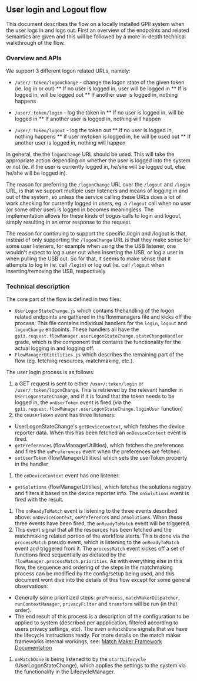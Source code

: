 ## User login and Logout flow

This document describes the flow on a locally installed GPII system when the user logs in and logs out. First an overview of the endpoints and related semantics are given and this will be followed by a more in-depth technical walkthrough of the flow.

### Overview and APIs
We support 3 different logon related URLs, namely:
* `/user/:token/logonChange` - change the logon state of the given token (ie. log in or out)
 ** If no user is logged in, user <mytoken> will be logged in
 ** If <mytoken> is logged in, <mytoken> will be logged out
 ** If another user is logged in, nothing happens

* `/user/:token/login` - log the token in
 ** If no user is logged in, <mytoken> will be logged in
 ** If another user is logged in, nothing will happen

* `/user/:token/logout` - log the token out
 ** If no user is logged in, nothing happens
 ** if user mytoken is logged in, he will be used out
 ** If another user is logged in, nothing will happen

In general, the the `logonChange` URL should be used. This will take the appropriate action depending on whether the user is logged into the system or not (ie. if the user is currently logged in, he/she will be logged out, else he/she will be logged in).

The reason for preferring the `/logonChange` URL over the `/logout` and `/login` URL, is that we support multiple user listeners and means of logging in and out of the system, so unless the service calling these URLs does a lot of work checking for currently logged in users, eg. a `/logout` call when no user (or some other user) is logged in becomes meaningless. The implementation allows for these kinds of bogus calls to login and logout, simply resulting in an error response to the request.

The reason for continuing to support the specific /login and /logout is that, instead of only supporting the `/logonChange` URL is that they make sense for some user listeners, for example when using the the USB listener, one wouldn't expect to log a user out when inserting the USB, or log a user in when pulling the USB out. So for that, it seems to make sense that it attempts to log in (ie. call `/login`) or log out (ie. call `/logout` when inserting/removing the USB, respectively




### Technical description

The core part of the flow is defined in two files:

* `UserLogonStateChange.js` which contains thehandling of the logon related endpoints are gathered in the flowmanagers  file and kicks off the process. This file contains individual handlers for the `login`, `logout` and `logonChange` endpoints. These handlers all have the `gpii.request.flowManager.userLogonStateChange.stateChangeHandler` grade, which is the component that contains the functionality for the actual logging in and logging off.
* `FlowManagerUtitilities.js` which describes the remaining part of the flow (eg. fetching resources, matchmaking, etc.).

The user login process is as follows:

1. a GET request is sent to either `/user/:token/login` or `/user/:token/logonChange`. This is retrieved by the relevant handler in `UserLogonStateChange`, and if it is found that the token needs to be logged in, the `onUserToken` event is fired (via the `gpii.request.flowManager.userLogonStateChange.loginUser` function)
1. the `onUserToken` event has three listeners:
 * UserLogonStateChange's `getDeviceContext`, which fetches the device reporter data. When this has been fetched an `onDeviceContext` event is fired.
 * `getPreferences` (flowManagerUtilities), which fetches the preferences and fires the `onPreferences` event when the preferences are fetched.
 * `setUserToken` (flowManagerUtilities) which sets the userToken property in the handler
1. the `onDeviceContext` event has one listener:
 * `getSolutions` (flowManagerUtitilies), which fetches the solutions registry and filters it based on the device reporter info. The `onSolutions` event is fired with the result.
1. The `onReadyToMatch` event is listening to the three events described above: `onDeviceContext`, `onPreferences` and `onSolutions`. When these three events have been fired, the `onReadyToMatch` event will be triggered.
1. This event signal that all the resources has been fetched and the matchmaking related portion of the workflow starts. This is done via the `processMatch` pseudo event, which is listening to the `onReadyToMatch` event and triggered from it. The `processMatch` event kickes off a set of functions fired sequentially as dictated by the `flowManager.processMatch.priorities`. As with everything else in this flow, the sequence and ordering of the steps in the matchmaking process can be modified by the config/setup being used, and this document wont dive into the details of this flow except for some general observatiosn:
 * Generally some prioritized steps: `preProcess`, `matchMakerDispatcher`, `runContextManager`, `privacyFilter` and `transform` will be run (in that order).
 * The end result of this process is a description of the configuration to be applied to system (described per appplication, filtered according to users privacy settings, etc). The even `onMatchDone` signals that we have the lifecycle instructions ready. For more details on the match maker frameworks internal workings, see: [Match Maker Framework Documentation](MatchMakerFramework.md)
1. `onMatchDone` is being listened to by the `startLifecycle` (UserLogonStateChange), which applies the settings to the system via the functionality in the LifecycleManager.


